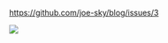 https://github.com/joe-sky/blog/issues/3

<img src="https://raw.githubusercontent.com/joe-sky/blog/master/resources/multirepo_vs_monorepo.webps">